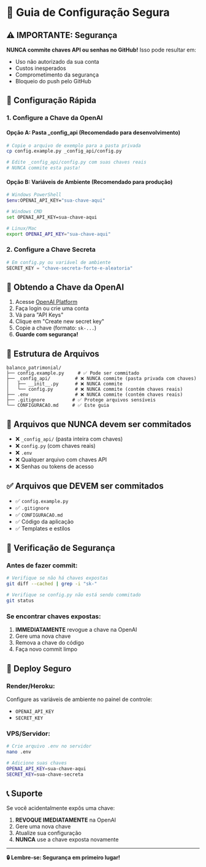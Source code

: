 # 🔐 Guia de Configuração Segura

## ⚠️ **IMPORTANTE: Segurança**

**NUNCA commite chaves API ou senhas no GitHub!** Isso pode resultar em:
- Uso não autorizado da sua conta
- Custos inesperados
- Comprometimento da segurança
- Bloqueio do push pelo GitHub

## 🚀 **Configuração Rápida**

### **1. Configure a Chave da OpenAI**

#### **Opção A: Pasta _config_api (Recomendado para desenvolvimento)**
```bash
# Copie o arquivo de exemplo para a pasta privada
cp config.example.py _config_api/config.py

# Edite _config_api/config.py com suas chaves reais
# NUNCA commite esta pasta!
```

#### **Opção B: Variáveis de Ambiente (Recomendado para produção)**
```bash
# Windows PowerShell
$env:OPENAI_API_KEY="sua-chave-aqui"

# Windows CMD
set OPENAI_API_KEY=sua-chave-aqui

# Linux/Mac
export OPENAI_API_KEY="sua-chave-aqui"
```

### **2. Configure a Chave Secreta**
```python
# Em config.py ou variável de ambiente
SECRET_KEY = "chave-secreta-forte-e-aleatoria"
```

## 🔑 **Obtendo a Chave da OpenAI**

1. Acesse [OpenAI Platform](https://platform.openai.com/)
2. Faça login ou crie uma conta
3. Vá para "API Keys"
4. Clique em "Create new secret key"
5. Copie a chave (formato: `sk-...`)
6. **Guarde com segurança!**

## 📁 **Estrutura de Arquivos**

```
balanco_patrimonial/
├── config.example.py     # ✅ Pode ser commitado
├── _config_api/         # ❌ NUNCA commite (pasta privada com chaves)
│   ├── __init__.py      # ❌ NUNCA commite
│   └── config.py        # ❌ NUNCA commite (contém chaves reais)
├── .env                 # ❌ NUNCA commite (contém chaves reais)
├── .gitignore          # ✅ Protege arquivos sensíveis
└── CONFIGURACAO.md     # ✅ Este guia
```

## 🚨 **Arquivos que NUNCA devem ser commitados**

- ❌ `_config_api/` (pasta inteira com chaves)
- ❌ `config.py` (com chaves reais)
- ❌ `.env`
- ❌ Qualquer arquivo com chaves API
- ❌ Senhas ou tokens de acesso

## ✅ **Arquivos que DEVEM ser commitados**

- ✅ `config.example.py`
- ✅ `.gitignore`
- ✅ `CONFIGURACAO.md`
- ✅ Código da aplicação
- ✅ Templates e estilos

## 🔧 **Verificação de Segurança**

### **Antes de fazer commit:**
```bash
# Verifique se não há chaves expostas
git diff --cached | grep -i "sk-"

# Verifique se config.py não está sendo commitado
git status
```

### **Se encontrar chaves expostas:**
1. **IMMEDIATAMENTE** revogue a chave na OpenAI
2. Gere uma nova chave
3. Remova a chave do código
4. Faça novo commit limpo

## 🚀 **Deploy Seguro**

### **Render/Heroku:**
Configure as variáveis de ambiente no painel de controle:
- `OPENAI_API_KEY`
- `SECRET_KEY`

### **VPS/Servidor:**
```bash
# Crie arquivo .env no servidor
nano .env

# Adicione suas chaves
OPENAI_API_KEY=sua-chave-aqui
SECRET_KEY=sua-chave-secreta
```

## 📞 **Suporte**

Se você acidentalmente expôs uma chave:
1. **REVOQUE IMEDIATAMENTE** na OpenAI
2. Gere uma nova chave
3. Atualize sua configuração
4. **NUNCA** use a chave exposta novamente

---

**🔒 Lembre-se: Segurança em primeiro lugar!**
